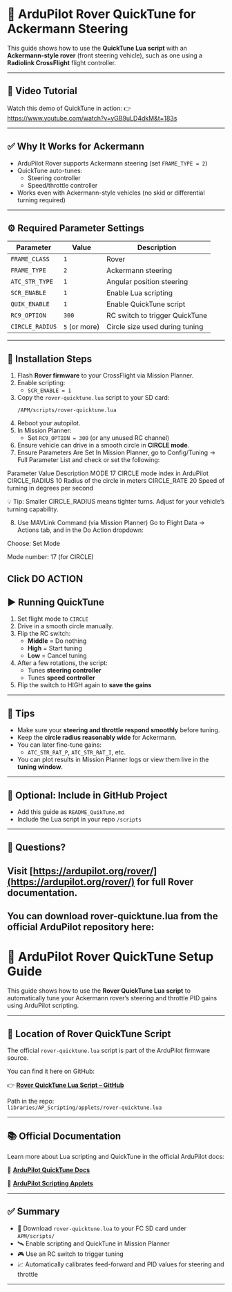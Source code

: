 # 🚗 ArduPilot Rover QuickTune for Ackermann Steering

This guide shows how to use the **QuickTune Lua script** with an **Ackermann-style rover** (front steering vehicle), such as one using a **Radiolink CrossFlight** flight controller.

---

## 🎥 Video Tutorial

Watch this demo of QuickTune in action:
👉 https://www.youtube.com/watch?v=yGB9uLD4dkM&t=183s

---

## ✅ Why It Works for Ackermann

- ArduPilot Rover supports Ackermann steering (set `FRAME_TYPE = 2`)
- QuickTune auto-tunes:
  - Steering controller
  - Speed/throttle controller
- Works even with Ackermann-style vehicles (no skid or differential turning required)

---

## ⚙️ Required Parameter Settings

| Parameter        | Value        | Description                                      |
|------------------|--------------|--------------------------------------------------|
| `FRAME_CLASS`    | `1`          | Rover                                             |
| `FRAME_TYPE`     | `2`          | Ackermann steering                               |
| `ATC_STR_TYPE`   | `1`          | Angular position steering                        |
| `SCR_ENABLE`     | `1`          | Enable Lua scripting                             |
| `QUIK_ENABLE`    | `1`          | Enable QuickTune script                          |
| `RC9_OPTION`     | `300`        | RC switch to trigger QuickTune                   |
| `CIRCLE_RADIUS`  | `5` (or more)| Circle size used during tuning                   |

---

## 🔧 Installation Steps

1. Flash **Rover firmware** to your CrossFlight via Mission Planner.
2. Enable scripting:
   - `SCR_ENABLE = 1`
3. Copy the `rover-quicktune.lua` script to your SD card:
   ```
   /APM/scripts/rover-quicktune.lua
   ```
4. Reboot your autopilot.
5. In Mission Planner:
   - Set `RC9_OPTION = 300` (or any unused RC channel)
6. Ensure vehicle can drive in a smooth circle in **CIRCLE mode**.
7. Ensure Parameters Are Set
In Mission Planner, go to Config/Tuning → Full Parameter List and check or set the following:

Parameter	Value	Description
MODE	17	CIRCLE mode index in ArduPilot
CIRCLE_RADIUS	10	Radius of the circle in meters
CIRCLE_RATE	20	Speed of turning in degrees per second

💡 Tip: Smaller CIRCLE_RADIUS means tighter turns. Adjust for your vehicle’s turning capability.

8. Use MAVLink Command (via Mission Planner)
Go to Flight Data → Actions tab, and in the Do Action dropdown:

Choose: Set Mode

Mode number: 17 (for CIRCLE)

Click DO ACTION
---

## ▶️ Running QuickTune

1. Set flight mode to `CIRCLE`
2. Drive in a smooth circle manually.
3. Flip the RC switch:
   - **Middle** = Do nothing
   - **High** = Start tuning
   - **Low** = Cancel tuning
4. After a few rotations, the script:
   - Tunes **steering controller**
   - Tunes **speed controller**
5. Flip the switch to HIGH again to **save the gains**

---

## 📌 Tips

- Make sure your **steering and throttle respond smoothly** before tuning.
- Keep the **circle radius reasonably wide** for Ackermann.
- You can later fine-tune gains:
  - `ATC_STR_RAT_P`, `ATC_STR_RAT_I`, etc.
- You can plot results in Mission Planner logs or view them live in the **tuning window**.

---

## 📁 Optional: Include in GitHub Project

- Add this guide as `README_QuikTune.md`
- Include the Lua script in your repo `/scripts`

---

## 💬 Questions?

Visit [https://ardupilot.org/rover/](https://ardupilot.org/rover/) for full Rover documentation.
---
You can download rover-quicktune.lua from the official ArduPilot repository here:
---
# 🧭 ArduPilot Rover QuickTune Setup Guide

This guide shows how to use the **Rover QuickTune Lua script** to automatically tune your Ackermann rover’s steering and throttle PID gains using ArduPilot scripting.

---

## 📁 Location of Rover QuickTune Script

The official `rover-quicktune.lua` script is part of the ArduPilot firmware source.

You can find it here on GitHub:

👉 **[Rover QuickTune Lua Script – GitHub](https://github.com/ArduPilot/ardupilot/blob/master/libraries/AP_Scripting/applets/rover-quicktune.lua)**

Path in the repo:  
`libraries/AP_Scripting/applets/rover-quicktune.lua`

---
## 📚 Official Documentation

Learn more about Lua scripting and QuickTune in the official ArduPilot docs:

🔗 **[ArduPilot QuickTune Docs](https://ardupilot.org/rover/docs/quiktune.html)**

🔗 **[ArduPilot Scripting Applets](https://github.com/ArduPilot/ardupilot_wiki/blob/master/common/source/docs/common-scripting-applets.rst)**

---
## ✅ Summary

- 📜 Download `rover-quicktune.lua` to your FC SD card under `APM/scripts/`
- 🛰️ Enable scripting and QuickTune in Mission Planner
- 🎮 Use an RC switch to trigger tuning
- 📈 Automatically calibrates feed-forward and PID values for steering and throttle

---
